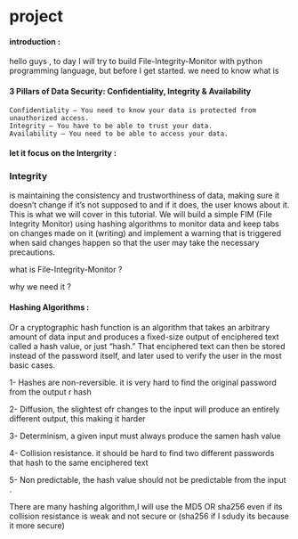 # project

#### introduction :


hello guys , to day I will try to build File-Integrity-Monitor with python programming language, but before I get started. we need to know what is 

#### 3 Pillars of Data Security: Confidentiality, Integrity & Availability

    Confidentiality — You need to know your data is protected from unauthorized access.
    Integrity — You have to be able to trust your data.
    Availability — You need to be able to access your data.

#### let it focus on the Intergrity :


### Integrity 
is maintaining the consistency and trustworthiness of data, making sure it doesn’t change if it’s not supposed to and if it does, the user knows about it. This is what we will cover in this tutorial. We will build a simple FIM (File Integrity Monitor) using hashing algorithms to monitor data and keep tabs on changes made on it (writing) and implement a warning that is triggered when said changes happen so that the user may take the necessary precautions.




what is File-Integrity-Monitor ?





why we need it ?

#### Hashing Algorithms :

 Or a cryptographic hash function is an algorithm that takes an arbitrary amount of data input and produces a fixed-size output of enciphered text called a hash value, or just “hash.” That enciphered text can then be stored instead of the password itself, and later used to verify the user in the most basic cases.
 
 1- Hashes are non-reversible. it is very hard to find the original password from the output r hash
 
 2- Diffusion, the slightest ofr changes to the input will produce an entirely different output, this making it harder 
 
 3- Determinism, a given input must always  produce the samen hash value 
 
 4- Collision resistance. it should be hard to find two different passwords that hash to the same enciphered text 
 
 5- Non predictable, the hash value should not be predictable from the input .
 
 There are many hashing algorithm,I will use the MD5 OR sha256 even if its collision resistance is weak and not secure or (sha256 if I sdudy its because it more secure)
 


    
   


 
